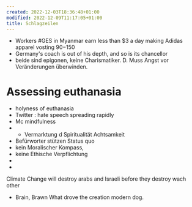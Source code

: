 ```yaml
---
created: 2022-12-03T18:36:48+01:00
modified: 2022-12-09T11:17:05+01:00
title: Schlagzeilen
---
```


- Workers #GES in Myanmar earn less than $3 a day making Adidas apparel vosting $90-$150
- Germany's coach is out of his depth, and so is its chancellor
- beide sind epigonen, keine Charismatiker. D. Muss Angst vor Veränderungen überwinden.

# Assessing euthanasia 
- holyness of euthanasia
- Twitter : hate speech spreading rapidly
- Mc mindfulness 
- - Vermarktung d Spiritualität Achtsamkeit
- Befürworter stützen Status quo
- kein Moralischer Kompass,
- keine Ethische Verpflichtung
- 
-
Climate Change will destroy arabs and Israeli before they destroy wach other
- Brain, Brawn What drove the creation modern dog.
